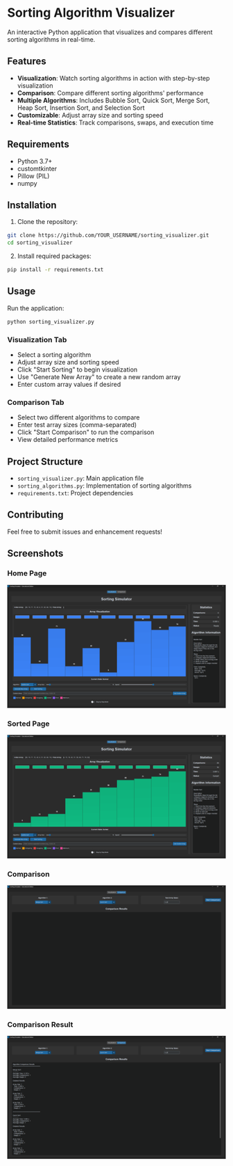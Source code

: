 # Sorting Algorithm Visualizer

An interactive Python application that visualizes and compares different sorting algorithms in real-time.

## Features

- **Visualization**: Watch sorting algorithms in action with step-by-step visualization
- **Comparison**: Compare different sorting algorithms' performance
- **Multiple Algorithms**: Includes Bubble Sort, Quick Sort, Merge Sort, Heap Sort, Insertion Sort, and Selection Sort
- **Customizable**: Adjust array size and sorting speed
- **Real-time Statistics**: Track comparisons, swaps, and execution time

## Requirements

- Python 3.7+
- customtkinter
- Pillow (PIL)
- numpy

## Installation

1. Clone the repository:
```bash
git clone https://github.com/YOUR_USERNAME/sorting_visualizer.git
cd sorting_visualizer
```

2. Install required packages:
```bash
pip install -r requirements.txt
```

## Usage

Run the application:
```bash
python sorting_visualizer.py
```

### Visualization Tab
- Select a sorting algorithm
- Adjust array size and sorting speed
- Click "Start Sorting" to begin visualization
- Use "Generate New Array" to create a new random array
- Enter custom array values if desired

### Comparison Tab
- Select two different algorithms to compare
- Enter test array sizes (comma-separated)
- Click "Start Comparison" to run the comparison
- View detailed performance metrics

## Project Structure

- `sorting_visualizer.py`: Main application file
- `sorting_algorithms.py`: Implementation of sorting algorithms
- `requirements.txt`: Project dependencies

## Contributing

Feel free to submit issues and enhancement requests! 


## Screenshots

### Home Page 
![Home Image](image.png)

### Sorted Page
![Sorted Example](image-1.png)

### Comparison 
![Example](image-2.png)

### Comparison Result
![Result](image-3.png)

